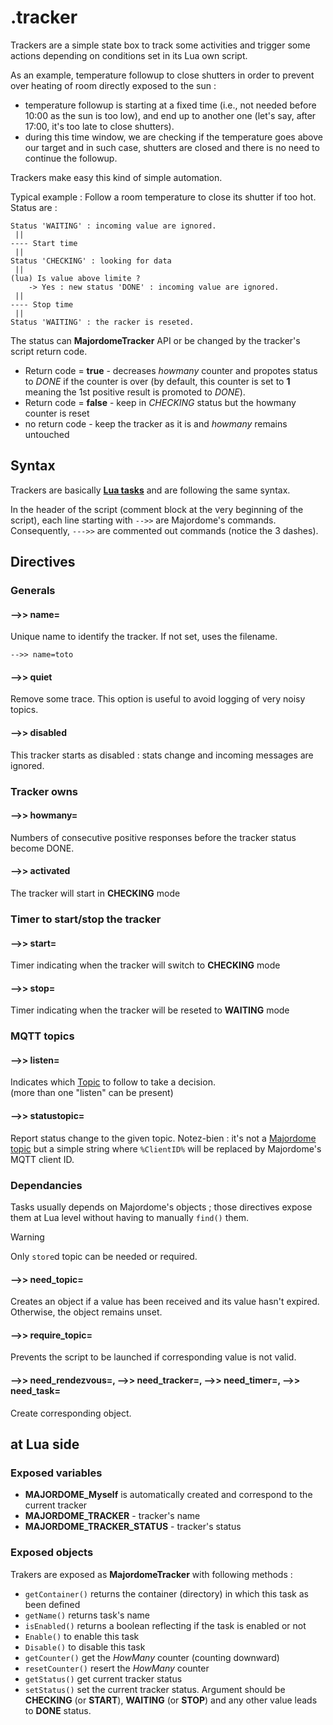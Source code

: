# .tracker
Trackers are a simple state box to track some activities and trigger some actions depending on conditions set in its Lua own script.

As an example, temperature followup to close shutters in order to prevent over heating of room directly exposed to the sun :
- temperature followup is starting at a fixed time (i.e., not needed before 10:00 as the sun is too low), and end up to another one (let's say, after 17:00, it's too late to close shutters).
- during this time window, we are checking if the temperature goes above our target and in such case, shutters are closed and there is no need to continue the followup.

Trackers make easy this kind of simple automation.

Typical example : Follow a room temperature to close its shutter if too hot.
Status are :

	Status 'WAITING' : incoming value are ignored.
	 ||
	---- Start time
	 ||
	Status 'CHECKING' : looking for data
	 ||
	(lua) Is value above limite ?
		-> Yes : new status 'DONE' : incoming value are ignored.
	 ||
	---- Stop time
	 ||
	Status 'WAITING' : the racker is reseted.

The status can **MajordomeTracker** API or be changed by the tracker's script return code.
* Return code = **true** - decreases *howmany* counter and propotes status to *DONE* if the counter is over (by default, this counter is set to **1** meaning the 1st positive result is promoted to *DONE*).
* Return code = **false** - keep in *CHECKING* status but the howmany counter is reset
* no return code - keep the tracker as it is and *howmany* remains untouched

## Syntax

Trackers are basically **[Lua tasks](Task(lua).md)** and are following the same syntax.

In the header of the script (comment block at the very beginning of the script), each line starting with `-->>` are Majordome's commands.<br>
Consequently, `--->>` are commented out commands (notice the 3 dashes).

## Directives

### Generals

#### -->> name=
Unique name to identify the tracker. If not set, uses the filename.
```
-->> name=toto
```
#### -->> quiet
Remove some trace. This option is useful to avoid logging of very noisy topics.

#### -->> disabled
This tracker starts as disabled : stats change and incoming messages are ignored.

### Tracker owns

#### -->> howmany=
Numbers of consecutive positive responses before the tracker status become DONE.

#### -->> activated
The tracker will start in **CHECKING** mode

### Timer to start/stop the tracker

#### -->> start=
Timer indicating when the tracker will switch to **CHECKING** mode

#### -->> stop=
Timer indicating when the tracker will be reseted to **WAITING** mode

### MQTT topics

#### -->> listen=
Indicates which [Topic](topic.md) to follow to take a decision.<br>
(more than one "listen" can be present)

#### -->> statustopic=
Report status change to the given topic.
Notez-bien : it's not a [Majordome topic](topic.md) but a simple string where `%ClientID%` will be replaced by Majordome's MQTT client ID.

### Dependancies
Tasks usually depends on Majordome's objects ; those directives expose them at Lua level without having to manually `find()` them.

> [!WARNING]
> Only `store`d topic can be  needed or required.

#### -->> need_topic=
Creates an object if a value has been received and its value hasn't expired. Otherwise, the object remains unset.

#### -->> require_topic=
Prevents the script to be launched if corresponding value is not valid.<br>

#### -->> need_rendezvous=, -->> need_tracker=, -->> need_timer=, -->> need_task=
Create corresponding object.

## at Lua side
### Exposed variables
- **MAJORDOME_Myself** is automatically created and correspond to the current tracker
- **MAJORDOME_TRACKER** - tracker's name
- **MAJORDOME_TRACKER_STATUS** - tracker's status

### Exposed objects
Trakers are exposed as **MajordomeTracker** with following methods :
- `getContainer()` returns the container (directory) in which this task as been defined
- `getName()` returns task's name
- `isEnabled()` returns a boolean reflecting if the task is enabled or not
- `Enable()` to enable this task
- `Disable()` to disable this task 
- `getCounter()` get the *HowMany* counter (counting downward)
- `resetCounter()` resert the *HowMany* counter
- `getStatus()` get current tracker status
- `setStatus()` set the current tracker status. Argument should be **CHECKING** (or **START**), **WAITING** (or **STOP**) and any other value leads to **DONE** status.
